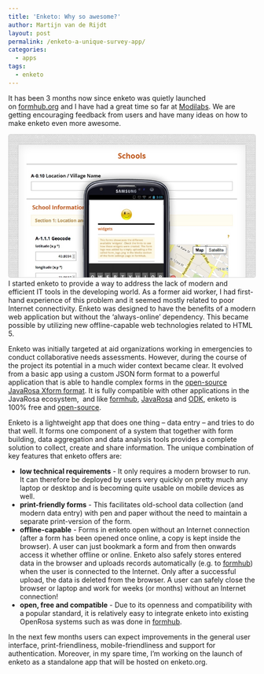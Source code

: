 ```yaml
---
title: 'Enketo: Why so awesome?'
author: Martijn van de Rijdt
layout: post
permalink: /enketo-a-unique-survey-app/
categories:
  - apps
tags:
  - enketo
---
```

It has been 3 months now since enketo was quietly launched on [formhub.org][1] and I have had a great time so far at [Modilabs][2]. We are getting encouraging feedback from users and have many ideas on how to make enketo even more awesome.

 [1]: http://formhub.org "formhub web site"
 [2]: https://github.com/modilabs "GitHub repositories of modilabs"

![enketo screenshot][3]
I started enketo to provide a way to address the lack of modern and efficient IT tools in the developing world. As a former aid worker, I had first-hand experience of this problem and it seemed mostly related to poor Internet connectivity. Enketo was designed to have the benefits of a modern web application but without the ‘always-online’ dependency. This became possible by utilizing new offline-capable web technologies related to HTML 5.

 [3]: ../files/2012/12/ss1.jpg

Enketo was initially targeted at aid organizations working in emergencies to conduct collaborative needs assessments. However, during the course of the project its potential in a much wider context became clear. It evolved from a basic app using a custom JSON form format to a powerful application that is able to handle complex forms in the [open-source JavaRosa Xform format][4]. It is fully compatible with other applications in the JavaRosa ecosystem,  and like [formhub][1], [JavaRosa][5] and [ODK][6], enketo is 100% free and [open-source][7].

 [4]: https://bitbucket.org/javarosa/javarosa/wiki/xform-jr-compat "XForms as supported by JavaRosa"
 [5]: https://bitbucket.org/javarosa/javarosa/wiki/Home "JavaRosa wiki"
 [6]: http://opendatakit.org "OpenDataKit web site"
 [7]: https://github.com/MartijnR/enketo

Enketo is a lightweight app that does one thing – data entry – and tries to do that well. It forms one component of a system that together with form building, data aggregation and data analysis tools provides a complete solution to collect, create and share information. The unique combination of key features that enketo offers are:

*   **low technical requirements** - It only requires a modern browser to run. It can therefore be deployed by users very quickly on pretty much any laptop or desktop and is becoming quite usable on mobile devices as well.
*   **print-friendly forms** - This facilitates old-school data collection (and modern data entry) with pen and paper without the need to maintain a separate print-version of the form.
*   **offline-capable** - Forms in enketo open without an Internet connection (after a form has been opened once online, a copy is kept inside the browser). A user can just bookmark a form and from then onwards access it whether offline or online. Enketo also safely stores entered data in the browser and uploads records automatically (e.g. to [formhub][1]) when the user is connected to the Internet. Only after a successful upload, the data is deleted from the browser. A user can safely close the browser or laptop and work for weeks (or months) without an Internet connection!
*   **open, free and compatible** - Due to its openness and compatibility with a popular standard, it is relatively easy to integrate enketo into existing OpenRosa systems such as was done in [formhub][1].

In the next few months users can expect improvements in the general user interface, print-friendliness, mobile-friendliness and support for authentication. Moreover, in my spare time, I’m working on the launch of enketo as a standalone app that will be hosted on enketo.org.